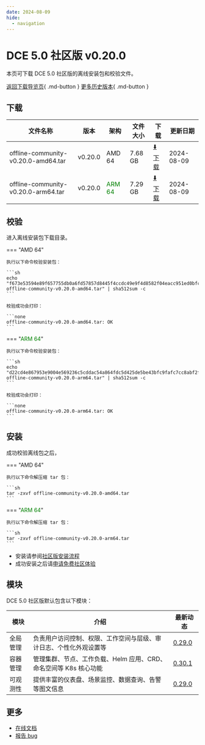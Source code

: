 ```yaml
---
date: 2024-08-09
hide:
  - navigation
---
```


# DCE 5.0 社区版 v0.20.0

本页可下载 DCE 5.0 社区版的离线安装包和校验文件。

[返回下载导览页](../index.md){ .md-button } [更多历史版本](./dce5-installer-history.md){ .md-button }

## 下载

| 文件名称 | 版本 | 架构 | 文件大小 | 下载 | 更新日期 |
| ------- | --- | ---- | ------ | --- | ------- |
| offline-community-v0.20.0-amd64.tar | v0.20.0 | AMD 64 | 7.68 GB | [:arrow_down: 下载](https://qiniu-download-public.daocloud.io/DaoCloud_Enterprise/dce5/offline-community-v0.20.0-amd64.tar) | 2024-08-09 |
| offline-community-v0.20.0-arm64.tar | v0.20.0 | <font color="green">ARM 64</font> | 7.29 GB | [:arrow_down: 下载](https://qiniu-download-public.daocloud.io/DaoCloud_Enterprise/dce5/offline-community-v0.20.0-arm64.tar) | 2024-08-09 |

## 校验

进入离线安装包下载目录。

=== "AMD 64"

    执行以下命令校验安装包：

    ```sh
    echo "f673e53594e89f657755db0a6fd57857d8445f4ccdc49e9f4d8582f04eacc951ed0bfc619601a0a04a43862e2058babaab82317dd7b32672ecf95a1ea9f49b14  offline-community-v0.20.0-amd64.tar" | sha512sum -c
    ```

    校验成功会打印：

    ```none
    offline-community-v0.20.0-amd64.tar: OK
    ```

=== "<font color="green">ARM 64</font>"

    执行以下命令校验安装包：

    ```sh
    echo "d22cd4e867953e9004e569236c5cddac54a864fdc5d425de5be43bfc9fafc7cc8abf2fb02392b59fd24a0d54e4e176268a77c70cb0071db570ef1277c36f8233  offline-community-v0.20.0-arm64.tar" | sha512sum -c
    ```

    校验成功会打印：

    ```none
    offline-community-v0.20.0-arm64.tar: OK
    ```

## 安装

成功校验离线包之后，

=== "AMD 64"

    执行以下命令解压缩 tar 包：

    ```sh
    tar -zxvf offline-community-v0.20.0-amd64.tar
    ```

=== "<font color="green">ARM 64</font>"

    执行以下命令解压缩 tar 包：

    ```sh
    tar -zxvf offline-community-v0.20.0-arm64.tar
    ```

- 安装请参阅[社区版安装流程](../../install/community/k8s/online.md#_2)
- 成功安装之后请[申请免费社区体验](../../dce/license0.md)

## 模块

DCE 5.0 社区版默认包含以下模块：

| 模块     | 介绍            | 最新动态         |
| -------- | -------------- | -------------- |
| 全局管理 | 负责用户访问控制、权限、工作空间与层级、审计日志、个性化外观设置等 | [0.29.0](../../ghippo/intro/release-notes.md#v0290) |
| 容器管理 | 管理集群、节点、工作负载、Helm 应用、CRD、命名空间等 K8s 核心功能 | [0.30.1](../../kpanda/intro/release-notes.md#v0300) |
| 可观测性 | 提供丰富的仪表盘、场景监控、数据查询、告警等图文信息 | [0.29.0](../../insight/intro/release-notes.md#v0290) |

## 更多

- [在线文档](../../dce/index.md)
- [报告 bug](https://github.com/DaoCloud/DaoCloud-docs/issues)
